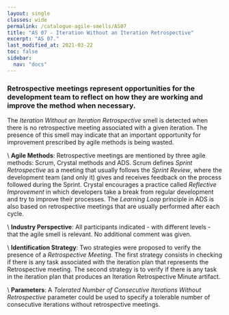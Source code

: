 ```yaml
---
layout: single
classes: wide
permalink: /catalogue-agile-smells/AS07
title: "AS 07 - Iteration Without an Iteration Retrospective"
excerpt: "AS 07."
last_modified_at: 2021-03-22
toc: false
sidebar:
  nav: "docs"
---
```


### Retrospective meetings represent opportunities for the development team to reflect on how they are working and improve the method when necessary.

The _Iteration Without an Iteration Retrospective_ smell is detected when there is no retrospective meeting associated with a given iteration.
The presence of this smell may indicate that an important opportunity for improvement prescribed by agile methods is being wasted.

\\
**Agile Methods**:
Retrospective meetings are mentioned by three agile methods: Scrum, Crystal methods and ADS.
Scrum defines _Sprint Retrospective_ as a meeting that usually follows the _Sprint Review_, where the development team (and only it) gives and receives feedback on the process followed during the Sprint.
Crystal encourages a practice called _Reflective Improvement_ in which developers take a break from regular development and try to improve their processes.
The _Learning Loop_ principle in ADS is also based on retrospective meetings that are usually performed after each cycle.

\\
**Industry Perspective**:
All participants indicated - with different levels - that the agile smell is relevant. No additional comment was given.

\\
**Identification Strategy**:
Two strategies were proposed to verify the presence of a _Retrospective Meeting_.
The first strategy consists in checking if there is any task associated with the iteration plan that represents the Retrospective meeting.
The second strategy is to verify if there is any task in the iteration plan that produces an Iteration Retrospective Minute artifact.

\\
**Parameters**:
A _Tolerated Number of Consecutive Iterations Without Retrospective_ parameter could be used to specify a tolerable number of consecutive iterations without retrospective meetings.
